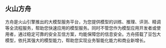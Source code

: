 ## 火山方舟

方舟是火山引擎推出的大模型服务平台，为您提供模型的训练、推理、评测、精调等全流程服务，帮助您快速应用的模型服务。同时不管您作为模型应用开发者或使用者，通过稳定可靠的安全互信方案，均能保障您的信息安全。方舟搭载了豆包大模型，依托其强大的模型能力，帮助您实现业务智能化能力和商业新增长。